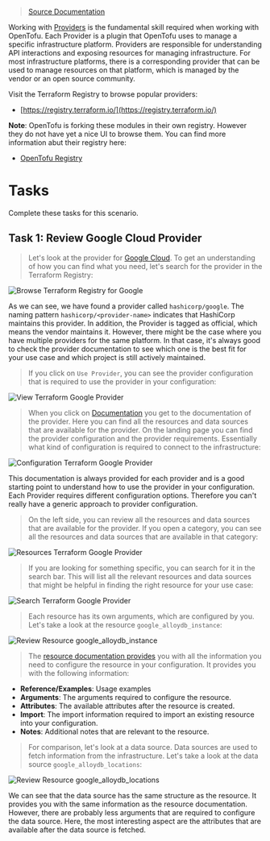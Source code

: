 > [Source Documentation]()

Working with [Providers](https://developer.hashicorp.com/terraform/language/providers) is the fundamental skill required when working with OpenTofu. Each Provider is a plugin that OpenTofu uses to manage a specific infrastructure platform. Providers are responsible for understanding API interactions and exposing resources for managing infrastructure. For most infrastructure platforms, there is a corresponding provider that can be used to manage resources on that platform, which is managed by the vendor or an open source community.

Visit the Terraform Registry to browse popular providers:

  * [https://registry.terraform.io/](https://registry.terraform.io/)

**Note**: OpenTofu is forking these modules in their own registry. However they do not have yet a nice UI to browse them. You can find more information abut their registry here:

* [OpenTofu Registry](https://registry.opentofu.org/)

# Tasks

Complete these tasks for this scenario. 

## Task 1: Review Google Cloud Provider

> Let's look at the provider for [Google Cloud](https://registry.terraform.io/providers/hashicorp/google/latest). To get an understanding of how you can find what you need, let's search for the provider in the Terraform Registry:

![Browse Terraform Registry for Google](./assets/step1-1.png)

As we can see, we have found a provider called `hashicorp/google`. The naming pattern `hashicorp/<provider-name>` indicates that HashiCorp maintains this provider. In addition, the Provider is tagged as official, which means the vendor maintains it. However, there might be the case where you have multiple providers for the same platform. In that case, it's always good to check the provider documentation to see which one is the best fit for your use case and which project is still actively maintained.

> If you click on `Use Provider`, you can see the provider configuration that is required to use the provider in your configuration:

![View Terraform Google Provider](./assets/step1-2.png)

> When you click on [Documentation](https://registry.terraform.io/providers/hashicorp/google/latest/docs) you get to the documentation of the provider. Here you can find all the resources and data sources that are available for the provider. On the landing page you can find the provider configuration and the provider requirements. Essentially what kind of configuration is required to connect to the infrastructure:

![Configuration Terraform Google Provider](./assets/step1-3.png)

This documentation is always provided for each provider and is a good starting point to understand how to use the provider in your configuration. Each Provider requires different configuration options. Therefore you can't really have a generic approach to provider configuration.

> On the left side, you can review all the resources and data sources that are available for the provider. If you open a category, you can see all the resources and data sources that are available in that category:

![Resources Terraform Google Provider](./assets/step1-4.png)

> If you are looking for something specific, you can search for it in the search bar. This will list all the relevant resources and data sources that might be helpful in finding the right resource for your use case:

![Search Terraform Google Provider](./assets/step1-5.png)

> Each resource has its own arguments, which are configured by you. Let's take a look at the resource `google_alloydb_instance`:

![Review Resource google_alloydb_instance](./assets/step1-6.png)

> The [resource documentation provides](https://registry.terraform.io/providers/hashicorp/google/latest/docs/resources/alloydb_instance) you with all the information you need to configure the resource in your configuration. It provides you with the following information:

* **Reference/Examples**: Usage examples
* **Arguments**: The arguments required to configure the resource.
* **Attributes**: The available attributes after the resource is created.
* **Import**: The import information required to import an existing resource into your configuration.
* **Notes**: Additional notes that are relevant to the resource.

> For comparison, let's look at a data source. Data sources are used to fetch information from the infrastructure. Let's take a look at the data source `google_alloydb_locations`:

![Review Resource google_alloydb_locations](./assets/step1-7.png)

We can see that the data source has the same structure as the resource. It provides you with the same information as the resource documentation. However, there are probably less arguments that are required to configure the data source. Here, the most interesting aspect are the attributes that are available after the data source is fetched.
